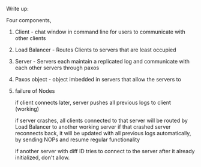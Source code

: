 Write up:

Four components,
1. Client - chat window in command line for users to communicate with other clients
2. Load Balancer - Routes Clients to servers that are least occupied
3. Server - Servers each maintain a replicated log and communicate with each other servers through paxos
4. Paxos object - object imbedded in servers that allow the servers to 

1. failure of Nodes
	

	if client connects later, server pushes all previous logs to client (working)


	if server crashes, all clients connected to that server will be routed by Load Balancer to another working server
	if that crashed server reconnects back, it will be updated with all previous logs automatically, by sending NOPs 
	and resume regular functionality

	if another server with diff ID tries to connect to the server after it already initialized, don't allow.




